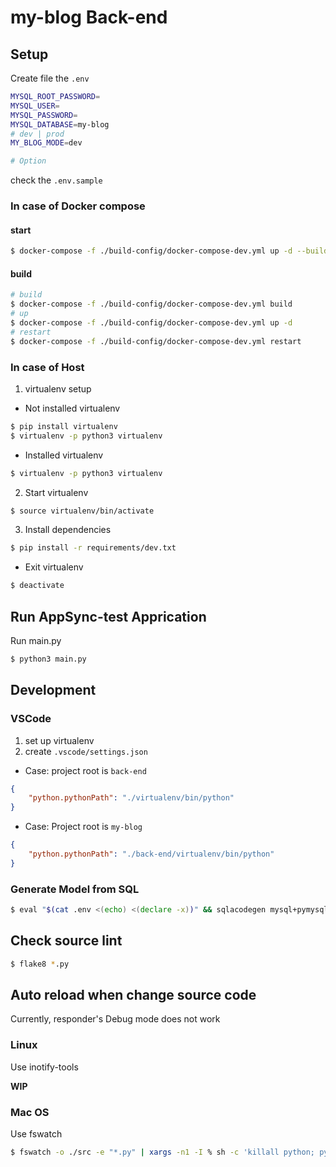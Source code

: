 # my-blog Back-end

## Setup

Create file the `.env`

```sh
MYSQL_ROOT_PASSWORD=
MYSQL_USER=
MYSQL_PASSWORD=
MYSQL_DATABASE=my-blog
# dev | prod
MY_BLOG_MODE=dev

# Option
```
check the `.env.sample`

### In case of Docker compose

#### start
```bash
$ docker-compose -f ./build-config/docker-compose-dev.yml up -d --build
```

#### build
```bash
# build
$ docker-compose -f ./build-config/docker-compose-dev.yml build
# up
$ docker-compose -f ./build-config/docker-compose-dev.yml up -d
# restart
$ docker-compose -f ./build-config/docker-compose-dev.yml restart
```

### In case of Host

1. virtualenv setup

- Not installed virtualenv

```bash
$ pip install virtualenv
$ virtualenv -p python3 virtualenv
```

- Installed virtualenv
```bash
$ virtualenv -p python3 virtualenv
```

2. Start virtualenv

```bash
$ source virtualenv/bin/activate
```

3. Install dependencies

```bash
$ pip install -r requirements/dev.txt
```

- Exit virtualenv
```bash
$ deactivate
```

## Run AppSync-test Apprication

Run main.py
```bash
$ python3 main.py
```

## Development

### VSCode
1. set up virtualenv
2. create `.vscode/settings.json`

- Case: project root is `back-end`
```json
{
    "python.pythonPath": "./virtualenv/bin/python"
}
```

- Case: Project root is `my-blog`
```json
{
    "python.pythonPath": "./back-end/virtualenv/bin/python"
}
```

### Generate Model from SQL

```bash
$ eval "$(cat .env <(echo) <(declare -x))" && sqlacodegen mysql+pymysql://${MYSQL_USER}:${MYSQL_PASSWORD}@127.0.0.1/my-blog
```

## Check source lint
```bash
$ flake8 *.py
```

## Auto reload when change source code
Currently, responder's Debug mode does not work

### Linux
Use inotify-tools

**WIP**

### Mac OS
Use fswatch

```bash
$ fswatch -o ./src -e "*.py" | xargs -n1 -I % sh -c 'killall python; python app.py &'
```
